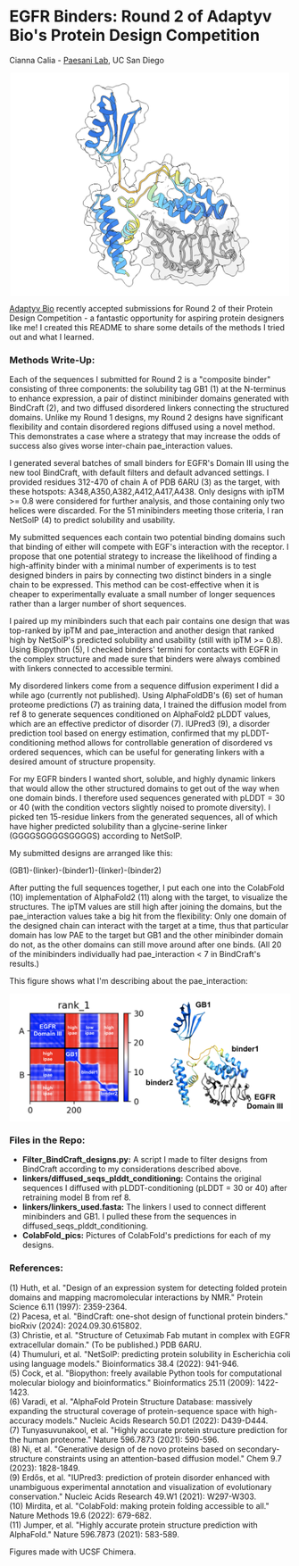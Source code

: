 # EGFR Binders: Round 2 of Adaptyv Bio's Protein Design Competition

Cianna Calia - [Paesani Lab](https://paesanigroup.ucsd.edu/), UC San Diego

<p align="center">
  <img src="./figs/binder.png" alt="ColabFold structure of one of my designs in complex with EGFR Domain III" width="500px" align="middle"/>
</p>

[Adaptyv Bio](https://www.adaptyvbio.com/) recently accepted submissions for Round 2 of their Protein Design Competition - a fantastic opportunity for aspiring protein designers like me! I created this README to share some details of the methods I tried out and what I learned.

### Methods Write-Up:

Each of the sequences I submitted for Round 2 is a "composite binder" consisting of three components: the solubility tag GB1 (1) at the N-terminus to enhance expression, a pair of distinct minibinder domains generated with BindCraft (2), and two diffused disordered linkers connecting the structured domains. Unlike my Round 1 designs, my Round 2 designs have significant flexibility and contain disordered regions diffused using a novel method. This demonstrates a case where a strategy that may increase the odds of success also gives worse inter-chain pae_interaction values.

I generated several batches of small binders for EGFR's Domain III using the new tool BindCraft, with default filters and default advanced settings. I provided residues 312-470 of chain A of PDB 6ARU (3) as the target, with these hotspots: A348,A350,A382,A412,A417,A438. Only designs with ipTM >= 0.8 were considered for further analysis, and those containing only two helices were discarded. For the 51 minibinders meeting those criteria, I ran NetSolP (4) to predict solubility and usability.

My submitted sequences each contain two potential binding domains such that binding of either will compete with EGF's interaction with the receptor. I propose that one potential strategy to increase the likelihood of finding a high-affinity binder with a minimal number of experiments is to test designed binders in pairs by connecting two distinct binders in a single chain to be expressed. This method can be cost-effective when it is cheaper to experimentally evaluate a small number of longer sequences rather than a larger number of short sequences.

I paired up my minibinders such that each pair contains one design that was top-ranked by ipTM and pae_interaction and another design that ranked high by NetSolP's predicted solubility and usability (still with ipTM >= 0.8). Using Biopython (5), I checked binders' termini for contacts with EGFR in the complex structure and made sure that binders were always combined with linkers connected to accessible termini.

My disordered linkers come from a sequence diffusion experiment I did a while ago (currently not published). Using AlphaFoldDB's (6) set of human proteome predictions (7) as training data, I trained the diffusion model from ref 8 to generate sequences conditioned on AlphaFold2 pLDDT values, which are an effective predictor of disorder (7). IUPred3 (9), a disorder prediction tool based on energy estimation, confirmed that my pLDDT-conditioning method allows for controllable generation of disordered vs ordered sequences, which can be useful for generating linkers with a desired amount of structure propensity.

For my EGFR binders I wanted short, soluble, and highly dynamic linkers that would allow the other structured domains to get out of the way when one domain binds. I therefore used sequences generated with pLDDT = 30 or 40 (with the condition vectors slightly noised to promote diversity). I picked ten 15-residue linkers from the generated sequences, all of which have higher predicted solubility than a glycine-serine linker (GGGGSGGGGSGGGGS) according to NetSolP.

My submitted designs are arranged like this:

(GB1)-(linker)-(binder1)-(linker)-(binder2)

After putting the full sequences together, I put each one into the ColabFold (10) implementation of AlphaFold2 (11) along with the target, to visualize the structures. The ipTM values are still high after joining the domains, but the pae_interaction values take a big hit from the flexibility: Only one domain of the designed chain can interact with the target at a time, thus that particular domain has low PAE to the target but GB1 and the other minibinder domain do not, as the other domains can still move around after one binds. (All 20 of the minibinders individually had pae_interaction < 7 in BindCraft's results.)

This figure shows what I'm describing about the pae_interaction:

<p align="center">
  <img src="./figs/pae.png" alt="ColabFold pae plot for one of my designs in complex with EGFR Domain III" width="700px" align="middle"/>
</p>

### Files in the Repo:

 - **Filter_BindCraft_designs.py:** A script I made to filter designs from BindCraft according to my considerations described above.
 - **linkers/diffused_seqs_plddt_conditioning:** Contains the original sequences I diffused with pLDDT-conditioning (pLDDT = 30 or 40) after retraining model B from ref 8.
 - **linkers/linkers_used.fasta:** The linkers I used to connect different minibinders and GB1. I pulled these from the sequences in diffused_seqs_plddt_conditioning.
 - **ColabFold_pics:** Pictures of ColabFold's predictions for each of my designs.

### References:

(1) Huth, et al. "Design of an expression system for detecting folded protein domains and mapping macromolecular interactions by NMR." Protein Science 6.11 (1997): 2359-2364.\
(2) Pacesa, et al. "BindCraft: one-shot design of functional protein binders." bioRxiv (2024): 2024.09.30.615802.\
(3) Christie, et al. "Structure of Cetuximab Fab mutant in complex with EGFR extracellular domain." (To be published.) PDB 6ARU.\
(4) Thumuluri, et al. "NetSolP: predicting protein solubility in Escherichia coli using language models." Bioinformatics 38.4 (2022): 941-946.\
(5) Cock, et al. "Biopython: freely available Python tools for computational molecular biology and bioinformatics." Bioinformatics 25.11 (2009): 1422-1423.\
(6) Varadi, et al. "AlphaFold Protein Structure Database: massively expanding the structural coverage of protein-sequence space with high-accuracy models." Nucleic Acids Research 50.D1 (2022): D439-D444.\
(7) Tunyasuvunakool, et al. "Highly accurate protein structure prediction for the human proteome." Nature 596.7873 (2021): 590-596.\
(8) Ni, et al. "Generative design of de novo proteins based on secondary-structure constraints using an attention-based diffusion model." Chem 9.7 (2023): 1828-1849.\
(9) Erdős, et al. "IUPred3: prediction of protein disorder enhanced with unambiguous experimental annotation and visualization of evolutionary conservation." Nucleic Acids Research 49.W1 (2021): W297-W303.\
(10) Mirdita, et al. "ColabFold: making protein folding accessible to all." Nature Methods 19.6 (2022): 679-682.\
(11) Jumper, et al. "Highly accurate protein structure prediction with AlphaFold." Nature 596.7873 (2021): 583-589.

Figures made with UCSF Chimera.
